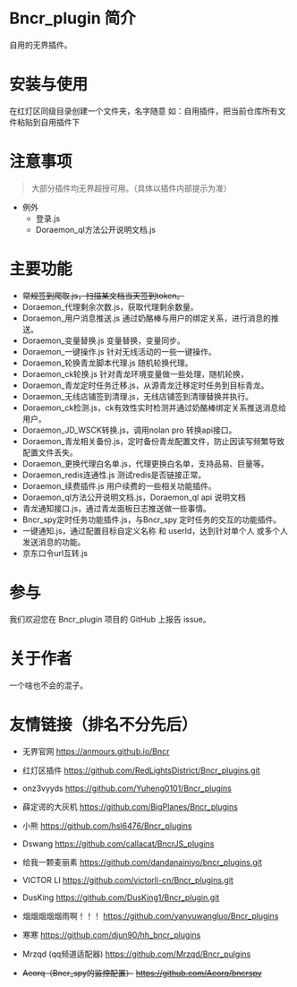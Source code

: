 # Bncr_plugin 简介

自用的无界插件。

# 安装与使用

在红灯区同级目录创建一个文件夹，名字随意 如：自用插件，把当前仓库所有文件粘贴到自用插件下

# 注意事项

> 大部分插件均无界超授可用。（具体以插件内部提示为准）
- 例外
  - 登录.js
  - Doraemon_ql方法公开说明文档.js


# 主要功能

- ~~常规签到爬取.js，扫描某文档当天签到token。~~
- Doraemon_代理剩余次数.js，获取代理剩余数量。
- Doraemon_用户消息推送.js 通过奶酪棒与用户的绑定关系，进行消息的推送。
- Doraemon_变量替换.js 变量替换，变量同步。
- Doraemon_一键操作.js 针对无线活动的一些一键操作。
- Doraemon_轮换青龙脚本代理.js 随机轮换代理。
- Doraemon_ck轮换.js 针对青龙环境变量做一些处理，随机轮换，
- Doraemon_青龙定时任务迁移.js，从源青龙迁移定时任务到目标青龙。
- Doraemon_无线店铺签到清理.js，无线店铺签到清理替换并执行。
- Doraemon_ck检测.js，ck有效性实时检测并通过奶酪棒绑定关系推送消息给用户。
- Doraemon_JD_WSCK转换.js，调用nolan pro 转换api接口。
- Doraemon_青龙相关备份.js，定时备份青龙配置文件，防止因读写频繁导致配置文件丢失。
- Doraemon_更换代理白名单.js，代理更换白名单，支持品易、巨量等。
- Doraemon_redis连通性.js 测试redis是否链接正常。
- Doraemon_续费插件.js 用户续费的一些相关功能插件。
- Doraemon_ql方法公开说明文档.js，Doraemon_ql api 说明文档
- 青龙通知接口.js，通过青龙面板日志推送做一些事情。
- Bncr_spy定时任务功能插件.js，与Bncr_spy 定时任务的交互的功能插件。
- 一键通知.js，通过配置目标自定义名称 和 userId，达到针对单个人 或多个人 发送消息的功能。
- 京东口令url互转.js

# 参与

我们欢迎您在 Bncr_plugin 项目的 GitHub 上报告 issue。

# 关于作者

一个啥也不会的混子。

# 友情链接（排名不分先后）
- 无界官网
  https://anmours.github.io/Bncr

- 红灯区插件
  https://github.com/RedLightsDistrict/Bncr_plugins.git

- onz3vyyds
  https://github.com/Yuheng0101/Bncr_plugins

- 薛定谔的大灰机
  https://github.com/BigPlanes/Bncr_plugins

- 小熊
  https://github.com/hsl6476/Bncr_plugins

- Dswang
  https://github.com/callacat/BncrJS_plugins

- 给我一颗麦丽素
  https://github.com/dandanainiyo/bncr_plugins.git

- VICTOR LI
  https://github.com/victorli-cn/Bncr_plugins.git

- DusKing
  https://github.com/DusKing1/Bncr_plugin.git

- 烟烟烟烟烟雨啊！！！
  https://github.com/yanyuwangluo/Bncr_plugins

- 寒寒
  https://github.com/djun90/hh_bncr_plugins

- Mrzqd (qq频道适配器)
  https://github.com/Mrzqd/Bncr_pulgins

- ~~Aeorq（Bncr_spy的监控配置）~~
  ~~https://github.com/Aeorq/bncrspy~~
